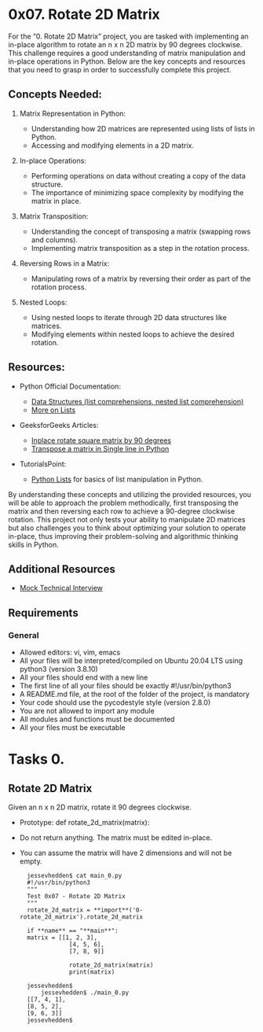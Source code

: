 # 0x07. Rotate 2D Matrix

For the “0. Rotate 2D Matrix” project, you are tasked with implementing an in-place algorithm to rotate an n x n 2D matrix by 90 degrees clockwise. This challenge requires a good understanding of matrix manipulation and in-place operations in Python. Below are the key concepts and resources that you need to grasp in order to successfully complete this project.

## Concepts Needed:

1.  Matrix Representation in Python:

    - Understanding how 2D matrices are represented using lists of lists in Python.
    - Accessing and modifying elements in a 2D matrix.

2.  In-place Operations:

    - Performing operations on data without creating a copy of the data structure.
    - The importance of minimizing space complexity by modifying the matrix in place.

3.  Matrix Transposition:

    - Understanding the concept of transposing a matrix (swapping rows and columns).
    - Implementing matrix transposition as a step in the rotation process.

4.  Reversing Rows in a Matrix:

    - Manipulating rows of a matrix by reversing their order as part of the rotation process.

5.  Nested Loops:
    - Using nested loops to iterate through 2D data structures like matrices.
    - Modifying elements within nested loops to achieve the desired rotation.

## Resources:

- Python Official Documentation:

  - [Data Structures (list comprehensions, nested list comprehension)](https://intranet.alxswe.com/rltoken/eZc_ELGxUgkuc4kkE_fd7Q)
  - [More on Lists](https://intranet.alxswe.com/rltoken/0ORj179giGhGe8jpcxBkXg)

- GeeksforGeeks Articles:

  - [Inplace rotate square matrix by 90 degrees](https://intranet.alxswe.com/rltoken/9T8w4mtiIIRDtfLSmEmrLA)
  - [Transpose a matrix in Single line in Python](https://intranet.alxswe.com/rltoken/JdIFvtej2hMW-Wd9ABHMOA)

- TutorialsPoint:
  - [Python Lists](https://intranet.alxswe.com/rltoken/rFmzUTpaLGqDXjGA6D9eYw) for basics of list manipulation in Python.

By understanding these concepts and utilizing the provided resources, you will be able to approach the problem methodically, first transposing the matrix and then reversing each row to achieve a 90-degree clockwise rotation. This project not only tests your ability to manipulate 2D matrices but also challenges you to think about optimizing your solution to operate in-place, thus improving their problem-solving and algorithmic thinking skills in Python.

## Additional Resources

- [Mock Technical Interview](https://intranet.alxswe.com/rltoken/4GPWA9C2AJHtpdGxuIHEPA)

## Requirements

### General

- Allowed editors: vi, vim, emacs
- All your files will be interpreted/compiled on Ubuntu 20.04 LTS using python3 (version 3.8.10)
- All your files should end with a new line
- The first line of all your files should be exactly #!/usr/bin/python3
- A README.md file, at the root of the folder of the project, is mandatory
- Your code should use the pycodestyle style (version 2.8.0)
- You are not allowed to import any module
- All modules and functions must be documented
- All your files must be executable

# Tasks 0.

## Rotate 2D Matrix

Given an n x n 2D matrix, rotate it 90 degrees clockwise.

- Prototype: def rotate_2d_matrix(matrix):
- Do not return anything. The matrix must be edited in-place.
- You can assume the matrix will have 2 dimensions and will not be empty.

        jessevhedden$ cat main_0.py
        #!/usr/bin/python3
        """
        Test 0x07 - Rotate 2D Matrix
        """
        rotate_2d_matrix = **import**('0-rotate_2d_matrix').rotate_2d_matrix

        if **name** == "**main**":
        matrix = [[1, 2, 3],
                    [4, 5, 6],
                    [7, 8, 9]]

                    rotate_2d_matrix(matrix)
                    print(matrix)

        jessevhedden$
            jessevhedden$ ./main_0.py
        [[7, 4, 1],
        [8, 5, 2],
        [9, 6, 3]]
        jessevhedden$
